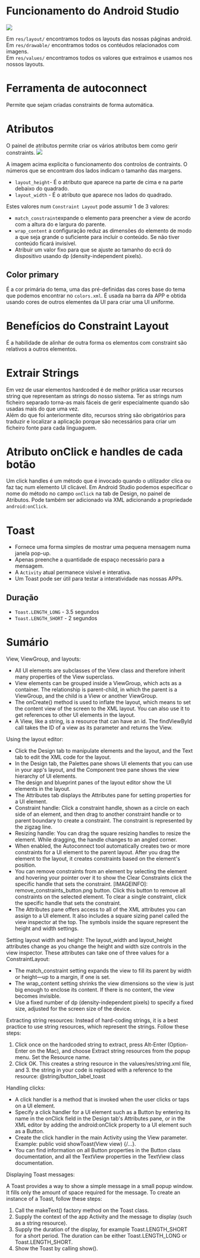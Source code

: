 # Funcionamento do Android Studio

<img src="https://codelabs.developers.google.com/codelabs/android-training-layout-editor-part-a/img/1e1372ceb5ca59bb.png">

Em `res/layout/` encontramos todos os layouts das nossas páginas android.<br>
Em `res/drawable/` encontramos todos os contéudos relacionados com imagens.<br>
Em `res/values/` encontramos todos os valores que extraímos e usamos nos nossos layouts.<br>


# Ferramenta de autoconnect
Permite que sejam criadas constraints de forma automática.

# Atributos

O painel de atributos permite criar os vários atributos bem como gerir constraints.
<img src="https://codelabs.developers.google.com/codelabs/android-training-layout-editor-part-a/img/21fa69f6d1d39dbc.png">

A imagem acima explicita o funcionamento dos controlos de contraints. O números que se encontram dos lados indicam o tamanho das margens.
* `layout_height`- É o atributo que aparece na parte de cima e na parte debaixo do quadrado.
* `layout_width` - É o atributo que aparece nos lados do quadrado.

Estes valores num `Constraint Layout` pode assumir 1 de 3 valores:
* `match_constraint`expande o elemento para preencher a view de acordo com a altura do e largura do parente.
* `wrap_content`  a configuração reduz as dimensões do elemento de modo a que seja grande o suficiente para incluir o conteúdo. Se não tiver conteúdo ficará invisível.
* Atribuir um valor fixo para que se ajuste ao tamanho do ecrã do dispositivo usando dp (density-independent pixels).

## Color primary

É a cor primária do tema, uma das pré-definidas das cores base do tema que podemos encontrar no `colors.xml`. É usada na barra da APP e obtida usando cores de outros elementes da UI para criar uma UI uniforme.

# Benefícios do Constraint Layout

É a habilidade de alinhar de outra forma os elementos com constraint são relativos a outros elementos.

# Extrair Strings

Em vez de usar elementos hardcoded é de melhor prática usar recursos string que representam as strings do nosso sistema. Ter as strings num ficheiro separado torna-as mais fáceis de gerir especialmente quando são usadas mais do que uma vez.<br>
Além do que foi anteriormente dito, recursos string são obrigatórios para traduzir e localizar a aplicação porque são necessários para criar um ficheiro fonte para cada linguaguem.

# Atributo onClick e handles de cada botão

Um click handles é um método que é invocado quando o utilizador clica ou faz taç num elemento UI clicável. Em Android Studio podemos especificar o nome do método no campo `onClick` na tab de Design, no painel de Atributos. Pode também ser adicionado via XML adicionando a propriedade `android:onClick`.

# Toast 

* Fornece uma forma simples de mostrar uma pequena mensagem numa janela pop-up. 
* Apenas preenche a quantidade de espaço necessário para a mensagem.
* A `Activity` atual permanece visível e interativa.
* Um Toast pode ser útil para testar a interatividade nas nossas APPs.

## Duração
* `Toast.LENGTH_LONG` - 3.5 segundos
* `Toast.LENGTH_SHORT` - 2 segundos

# Sumário 

View, ViewGroup, and layouts:

* All UI elements are subclasses of the View class and therefore inherit many properties of the View superclass.
* View elements can be grouped inside a ViewGroup, which acts as a container. The relationship is parent-child, in which the parent is a ViewGroup, and the child is a View or another ViewGroup.
* The onCreate() method is used to inflate the layout, which means to set the content view of the screen to the XML layout. You can also use it to get references to other UI elements in the layout.
* A View, like a string, is a resource that can have an id. The findViewById call takes the ID of a view as its parameter and returns the View.

Using the layout editor:

* Click the Design tab to manipulate elements and the layout, and the Text tab to edit the XML code for the layout.
* In the Design tab, the Palettes pane shows UI elements that you can use in your app's layout, and the Component tree pane shows the view hierarchy of UI elements.
* The design and blueprint panes of the layout editor show the UI elements in the layout.
* The Attributes tab displays the Attributes pane for setting properties for a UI element.
* Constraint handle: Click a constraint handle, shown as a circle on each side of an element, and then drag to another constraint handle or to parent boundary to create a constraint. The constraint is represented by the zigzag line.
* Resizing handle: You can drag the square resizing handles to resize the element. While dragging, the handle changes to an angled corner.
* When enabled, the Autoconnect tool automatically creates two or more constraints for a UI element to the parent layout. After you drag the element to the layout, it creates constraints based on the element's position.
* You can remove constraints from an element by selecting the element and hovering your pointer over it to show the Clear Constraints click the specific handle that sets the constraint. [IMAGEINFO]: remove_constraints_button.png button. Click this button to remove all constraints on the selected element. To clear a single constraint, click the specific handle that sets the constraint.
* The Attributes pane offers access to all of the XML attributes you can assign to a UI element. It also includes a square sizing panel called the view inspector at the top. The symbols inside the square represent the height and width settings.

Setting layout width and height:
The layout_width and layout_height attributes change as you change the height and width size controls in the view inspector. These attributes can take one of three values for a ConstraintLayout:

* The match_constraint setting expands the view to fill its parent by width or height—up to a margin, if one is set.
* The wrap_content setting shrinks the view dimensions so the view is just big enough to enclose its content. If there is no content, the view becomes invisible.
* Use a fixed number of dp (density-independent pixels) to specify a fixed size, adjusted for the screen size of the device.

Extracting string resources:
Instead of hard-coding strings, it is a best practice to use string resources, which represent the strings. Follow these steps:

1. Click once on the hardcoded string to extract, press Alt-Enter (Option-Enter on the Mac), and choose Extract string resources from the popup menu.
Set the Resource name.
2. Click OK. This creates a string resource in the values/res/string.xml file, and 3. the string in your code is replaced with a reference to the resource: @string/button_label_toast

Handling clicks:
* A click handler is a method that is invoked when the user clicks or taps on a UI element.
* Specify a click handler for a UI element such as a Button by entering its name in the onClick field in the Design tab's Attributes pane, or in the XML editor by adding the android:onClick property to a UI element such as a Button.
* Create the click handler in the main Activity using the View parameter. Example: public void showToast(View view) {/...}.
* You can find information on all Button properties in the Button class documentation, and all the TextView properties in the TextView class documentation.

Displaying Toast messages:

A Toast provides a way to show a simple message in a small popup window. It fills only the amount of space required for the message. To create an instance of a Toast, follow these steps:

1. Call the makeText() factory method on the Toast class.
2. Supply the context of the app Activity and the message to display (such as a string resource).
3. Supply the duration of the display, for example Toast.LENGTH_SHORT for a short period. The duration can be either Toast.LENGTH_LONG or Toast.LENGTH_SHORT.
4. Show the Toast by calling show().